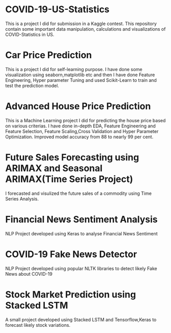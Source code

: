 # COVID-19-US-Statistics
This is a project I did for submission in a Kaggle contest. This repository contain some important data manipulation, calculations and visualizations of COVID-Statistics in US.
# Car Price Prediction
This is a project I did for self-learning purpose. I have done some visualization using seaborn,matplotlib etc and then I have done Feature Engineering, Hyper parameter Tuning and used Scikit-Learn to train and test the prediction model.
# Advanced House Price Prediction
This is a Machine Learning project I did for predicting the house price based on various criterias. I have done in-depth EDA, Feature Engineering and Feature Selection, Feature Scaling,Cross Validation and Hyper Parameter Optimization. Improved model accuracy from 88 to nearly 99 per cent.
# Future Sales Forecasting using ARIMAX and Seasonal ARIMAX(Time Series Project)
I forecasted and visulized the future sales of a commodity using Time Series Analysis.
# Financial News Sentiment Analysis 
NLP Project developed using Keras to analyse Financial News Sentiment
# COVID-19 Fake News Detector 
NLP Project developed using popular NLTK libraries  to detect likely Fake News about COVID-19
# Stock Market Prediction using Stacked LSTM
A small project developed using Stacked LSTM and Tensorflow,Keras to forecast likely stock variations.
